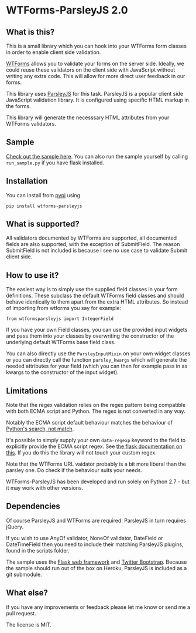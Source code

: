 # WTForms-ParsleyJS 2.0

## What is this?

This is a small library which you can hook into your WTForms form classes in order to enable client side validation.

[WTForms](http://wtforms.simplecodes.com/docs/1.0.4/) allows you to validate your forms on the server side. Ideally, we could reuse these validators on the client side with JavaScript without writing any extra code. This will allow for more direct user feedback in our forms.

This library uses [ParsleyJS](http://parsleyjs.org/doc/index.html) for this task. ParsleyJS is a popular client side JavaScript validation library. It is configured using specific HTML markup in the forms.

This library will generate the necesssary HTML attributes from your WTForms validators.

## Sample

[Check out the sample here](http://vast-plains-1931.herokuapp.com/parsley_testform). You can also run the sample yourself by calling `run_sample.py` if you have flask installed.

## Installation

You can install from [pypi](https://pypi.python.org/pypi/WTForms-ParsleyJS) using

`pip install wtforms-parsleyjs`

## What is supported?

All validators documented by WTForms are supported, all documented fields are also supported, with the exception of SubmitField. The reason SubmitField is not included is because I see no use case to validate Submit client side.

## How to use it?

The easiest way is to simply use the supplied field classes in your form definitions. These subclass the default WTForms field classes and should behave identically to them apart from the extra HTML attributes. So instead of importing from wtforms you say for example:

`from wtformsparsleyjs import IntegerField`

If you have your own Field classes, you can use the provided input widgets and pass them into your classes by overwriting the constructor of the underlying default WTForms base field class.

You can also directly use the `ParsleyInputMixin` on your own widget classes or you can directly call the function `parsley_kwargs` which will generate the needed attributes for your field (which you can then for example pass in as kwargs to the constructor of the input widget).

## Limitations

Note that the regex validation relies on the regex pattern being compatible with both ECMA script and Python. The regex is not converted in any way.

Notably the ECMA script default behaviour matches the behaviour of [Python's search, not match](http://docs.python.org/2/library/re.html#search-vs-match).

It's possible to simply supply your own `data-regexp` keyword to the field to explicitly provide the ECMA script regex. See [the flask documentation on this](http://flask.pocoo.org/docs/patterns/wtforms/#forms-in-templates). If you do this the library will not touch your custom regex.

Note that the WTForms URL vaidator probably is a bit more liberal than the parsley one. Do check if the behaviour suits your needs.

WTForms-ParsleyJS has been developed and run solely on Python 2.7 - but it may work with other versions.

## Dependencies

Of course ParsleyJS and WTForms are required. ParsleyJS in turn requires jQuery.

If you wish to use AnyOf validator, NoneOf validator, DateField or DateTimeField then you need to include their matching ParsleyJS plugins, found in the scripts folder.

The sample uses the [Flask web framework](http://flask.pocoo.org/docs/) and [Twitter Bootstrap](http://twitter.github.io/bootstrap/). Because the sample should run out of the box on Heroku, ParsleyJS is included as a git submodule.


## What else?

If you have any improvements or feedback please let me know or send me a pull request.

The license is MIT.
